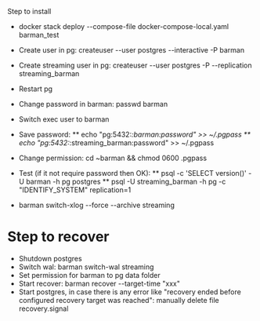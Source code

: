 Step to install
* docker stack deploy --compose-file docker-compose-local.yaml barman_test
* Create user in pg: createuser --user postgres --interactive -P barman
* Create streaming user in pg: createuser --user postgres -P --replication streaming_barman
* Restart pg
* Change password in barman: passwd barman
* Switch exec user to barman
* Save password:
  ** echo "pg:5432:*:barman:password" >> ~/.pgpass
  ** echo "pg:5432:*:streaming_barman:password" >> ~/.pgpass
* Change permission: cd ~barman && chmod 0600 .pgpass  
* Test (if it not require password then OK): 
  ** psql -c 'SELECT version()' -U barman -h pg postgres
  ** psql -U streaming_barman -h pg   -c "IDENTIFY_SYSTEM"   replication=1
  
* barman switch-xlog --force --archive streaming

# Step to recover
* Shutdown postgres
* Switch wal: barman switch-wal streaming
* Set permission for barman to pg data folder
* Start recover: barman recover <db> <backup-id> --target-time "xxx"
* Start postgres, in case there is any error like "recovery ended before configured recovery target was reached": manually delete file recovery.signal
